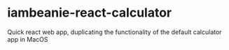 # iambeanie-react-calculator
Quick react web app, duplicating the functionality of the default calculator app in MacOS
